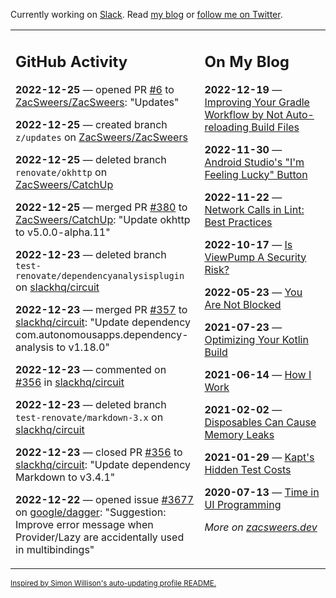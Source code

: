 Currently working on [Slack](https://slack.com/). Read [my blog](https://zacsweers.dev/) or [follow me on Twitter](https://twitter.com/ZacSweers).

<table><tr><td valign="top" width="60%">

## GitHub Activity
<!-- githubActivity starts -->
**2022-12-25** — opened PR [#6](https://github.com/ZacSweers/ZacSweers/pull/6) to [ZacSweers/ZacSweers](https://github.com/ZacSweers/ZacSweers): "Updates"

**2022-12-25** — created branch `z/updates` on [ZacSweers/ZacSweers](https://github.com/ZacSweers/ZacSweers)

**2022-12-25** — deleted branch `renovate/okhttp` on [ZacSweers/CatchUp](https://github.com/ZacSweers/CatchUp)

**2022-12-25** — merged PR [#380](https://github.com/ZacSweers/CatchUp/pull/380) to [ZacSweers/CatchUp](https://github.com/ZacSweers/CatchUp): "Update okhttp to v5.0.0-alpha.11"

**2022-12-23** — deleted branch `test-renovate/dependencyanalysisplugin` on [slackhq/circuit](https://github.com/slackhq/circuit)

**2022-12-23** — merged PR [#357](https://github.com/slackhq/circuit/pull/357) to [slackhq/circuit](https://github.com/slackhq/circuit): "Update dependency com.autonomousapps.dependency-analysis to v1.18.0"

**2022-12-23** — commented on [#356](https://github.com/slackhq/circuit/pull/356#issuecomment-1363724438) in [slackhq/circuit](https://github.com/slackhq/circuit)

**2022-12-23** — deleted branch `test-renovate/markdown-3.x` on [slackhq/circuit](https://github.com/slackhq/circuit)

**2022-12-23** — closed PR [#356](https://github.com/slackhq/circuit/pull/356) to [slackhq/circuit](https://github.com/slackhq/circuit): "Update dependency Markdown to v3.4.1"

**2022-12-22** — opened issue [#3677](https://github.com/google/dagger/issues/3677) on [google/dagger](https://github.com/google/dagger): "Suggestion: Improve error message when Provider/Lazy are accidentally used in multibindings"
<!-- githubActivity ends -->
</td><td valign="top" width="40%">

## On My Blog
<!-- blog starts -->
**2022-12-19** — [Improving Your Gradle Workflow by Not Auto-reloading Build Files](https://www.zacsweers.dev/improving-your-workflow-by-not-auto-reloading-build-files/)

**2022-11-30** — [Android Studio's "I'm Feeling Lucky" Button](https://www.zacsweers.dev/android-studios-im-feeling-lucky-button/)

**2022-11-22** — [Network Calls in Lint: Best Practices](https://www.zacsweers.dev/network-calls-in-lint-best-practices/)

**2022-10-17** — [Is ViewPump A Security Risk?](https://www.zacsweers.dev/is-viewpump-a-security-risk/)

**2022-05-23** — [You Are Not Blocked](https://www.zacsweers.dev/you-are-not-blocked/)

**2021-07-23** — [Optimizing Your Kotlin Build](https://www.zacsweers.dev/optimizing-your-kotlin-build/)

**2021-06-14** — [How I Work](https://www.zacsweers.dev/how-i-work/)

**2021-02-02** — [Disposables Can Cause Memory Leaks](https://www.zacsweers.dev/disposables-can-cause-memory-leaks/)

**2021-01-29** — [Kapt's Hidden Test Costs](https://www.zacsweers.dev/kapts-hidden-test-costs/)

**2020-07-13** — [Time in UI Programming](https://www.zacsweers.dev/time-in-ui/)
<!-- blog ends -->
_More on [zacsweers.dev](https://zacsweers.dev/)_
</td></tr></table>

<sub><a href="https://simonwillison.net/2020/Jul/10/self-updating-profile-readme/">Inspired by Simon Willison's auto-updating profile README.</a></sub>